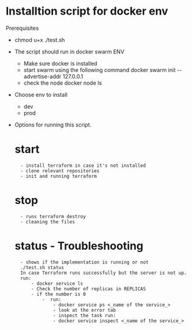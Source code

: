 # Installtion script for docker env

Prerequisites
- chmod u+x ./test.sh
- The script should run in docker swarm ENV
    - Make sure docker is installed 
    - start swarm using the following command
         docker swarm init --advertise-addr 127.0.0.1
    - check the node 
        docker node ls

- Choose env to install 
    - dev
    - prod

- Options for running this script.
    # start 
        - install terraform in case it's not installed 
        - clone relevant repositories
        - init and running terraform   
    # stop  
        - runs terraform destroy
        - cleaning the files 
    # status - Troubleshooting 
        - shows if the implementation is running or not
        ./test.sh status  
        In case Terraform runs successfully but the server is not up.
        run:
            - docker service ls 
            - Check the number of replicas in REPLICAS  
            - if the number is 0 
                -  run: 
                    - docker service ps <_name of the service_>
                    - look at the error tab
                    - inspect the task run: 
                    - docker service inspect <_name of the service_>
